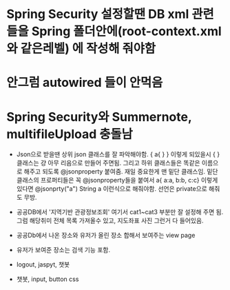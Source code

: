 # Spring Security 설정할땐 DB xml 관련들을 Spring 폴더안에(root-context.xml와 같은레벨) 에 작성해 줘야함
# 안그럼 autowired 들이 안먹음
# Spring Security와 Summernote, multifileUpload 충돌남

* Json으로 받을땐 상위 json 클래스를 잘 파악해야함. { a{ }  } 이렇게 되있을시 { } 클래스는 걍 아무 리음으로 만들어 주면됨.
 그리고 하위 클래스들은 똑같은 이름으로 해주고 되도록 @jsonproperty 붙여줌. 재일 중요한게  맨 밑단 클래스임.
  밑단 클래스의 프로퍼티들은 꼭 @jsonproperty들을 붙여서 a{ a:a, b:b, c:c} 이렇게 있다면 @jsonprty("a") String a
  이런식으로 해줘야함.
  선언은 private으로 해줘도 무방.
 
* 공공DB에서 '지역기반 관광정보조회' 여기서 cat1~cat3 부분만 잘 설정해 주면 됨.
 그럼 해당취미 전체 목록 가져올수 있고, 지도좌표 사진 그런거 다 들어있음.
 
* 공공Db에서 나온 장소와 유저가 올린 장소 합해서 보여주는 view page 
 + 유저가 보여준 장소는 검색 기능 포함.
 
 * logout, jaspyt, 챗봇
 
 * 챗봇, input, button css
 
 